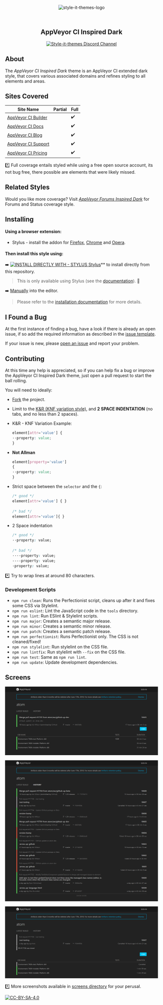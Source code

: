 <p align="center">
  <img alt="style-it-themes-logo" src="https://raw.githack.com/style-it-themes/style-it-themes-logos/master/style-it-themes-logo-full.svg" width="580">
</p>
<br>
<h2 align="center"><strong>AppVeyor CI Inspired Dark</strong></h2>
<p align="center">
  <a href="https://discord.gg/MhwZjV">
    <img src="https://img.shields.io/badge/style--it--themes-discord%20channel-blue.svg?style=for-the-badge" alt="Style-it-themes Discord Channel">
  </a>
</p>

## About

The *AppVeyor CI Inspired Dark* theme is an AppVeyor CI extended dark style,
that covers various associated domains and refines styling to all elements and areas.

## Sites Covered

| Site Name                                                | Partial            | Full               |
| -------------------------------------------------------- | ------------------ | ------------------ |
| [AppVeyor CI Builder](https://ci.appveyor.com)           |                    | :heavy_check_mark: |
| [AppVeyor CI Docs](https://www.appveyor.com/docs/)       |                    | :heavy_check_mark: |
| [AppVeyor CI Blog](https://www.appveyor.com/blog/)       |                    | :heavy_check_mark: |
| [AppVeyor CI Support](https://www.appveyor.com/support/) |                    | :heavy_check_mark: |
| [AppVeyor CI Pricing](https://www.appveyor.com/pricing/) |                    | :heavy_check_mark: |

:asterisk: Full coverage entails styled while using a free open source account,
its not bug free, there possible are elements that were likely missed.

## Related Styles

Would you like more coverage? Visit [*AppVeyor Forums Inspired Dark*](https://github.com/style-it-themes/appveyor-forums-inspired-dark) for Forums and Status coverage style.

## Installing

#### Using a browser extension:

* Stylus - install the addon for [Firefox](https://addons.mozilla.org/en-US/firefox/addon/styl-us/), [Chrome](https://chrome.google.com/webstore/detail/stylus/clngdbkpkpeebahjckkjfobafhncgmne) and [Opera](https://addons.opera.com/en-gb/extensions/details/stylus/).

#### Then install this style using:  
<!--
:arrow_right: [userstyles.org](https://userstyles.org/styles/160316)  
-->
:arrow_right: [![INSTALL DIRECTLY WITH - STYLUS Stylus](https://img.shields.io/badge/Install_directly_with-Stylus-21d1d0.svg?longCache=true&style=for-the-badge)](https://github.com/style-it-themes/appveyor-ci-inspired-dark/raw/master/appveyor-ci-inspired-dark.user.css)** to install directly from this repository.  
  >This is only available using Stylus (see the [documentation](https://github.com/openstyles/stylus/wiki/Usercss)). :tada:

:arrow_right: [Manually](https://raw.githubusercontent.com/style-it-themes/appveyor-ci-inspired-dark/master/appveyor-ci-inspired-dark.css) into the editor.  
  >Please refer to the [installation documentation](https://github.com/style-it-themes/appveyor-ci-inspired-dark/wiki/Install) for more details.

## I Found a Bug

At the first instance of finding a bug, have a look if there is already an open issue, if so add the required information as described in the [issue template](.github/ISSUE_TEMPLATE.md).

If your issue is new, please [open an issue](https://github.com/style-it-themes/appveyor-ci-inspired-dark/issues/new) and report your problem.

## Contributing

At this time any help is appreciated, so if you can help fix a bug or improve the AppVeyor CI Inspired Dark theme, just open a pull request to start the ball rolling.

You will need to ideally:

* [Fork](https://github.com/style-it-themes/appveyor-ci-inspired-dark/fork) the project.

* Limit to the [K&R (KNF variation style)](https://en.wikipedia.org/wiki/Indentation_style#Variant:_BSD_KNF), and **2 SPACE INDENTATION** (no tabs, and no less than 2 spaces).

* K&R - KNF Variation Example:
  ```css
  element[attr='value'] {
  ··property: value;
  }
  ```

* **Not Allman**
  ```css
  element[property='value']
  {
  ··property: value;
  }
  ```

* Strict space between the `selector` and the `{`:
  ```css
  /* good */
  element[attr='value'] { }

  /* bad */
  element[attr='value']{ }
  ```

* 2 Space indentation
  ```css
  /* good */
  ··property: value;

  /* bad */
  ····property: value;
  ----property: value;
  ·property: value;
  ```

:asterisk: Try to wrap lines at around 80 characters.


### Development Scripts

* `npm run clean`: Runs the Perfectionist script, cleans up after it and fixes some CSS via Stylelint.
* `npm run eslint`: Lint the JavaScript code in the `tools` directory.
* `npm run lint`: Run ESlint & Stylelint scripts.
* `npm run major`: Creates a semantic major release.
* `npm run minor`: Creates a semantic minor release.
* `npm run patch`: Creates a semantic patch release.
* `npm run perfectionist`: Runs Perfectionist only. The CSS is not cleaned/fixed!
* `npm run stylelint`: Run stylelint on the CSS file.
* `npm run lintfix`: Run stylelint with `--fix` on the CSS file.
* `npm run test`: Same as `npm run lint`.
* `npm run update`: Update development dependencies.

## Screens

![av](/screens/atom-10605-AppVeyor.png)

![av](/screens/atom-AppVeyor.png)

![av](/screens/atom-10607-AppVeyor.png)

:asterisk: More screenshots available in [screens directory](/screens) for your perusal.

[![CC-BY-SA-4.0](https://img.shields.io/badge/License-CC--BY--SA--4.0-blue.svg?longCache=true&style=for-the-badge)](LICENSE)
